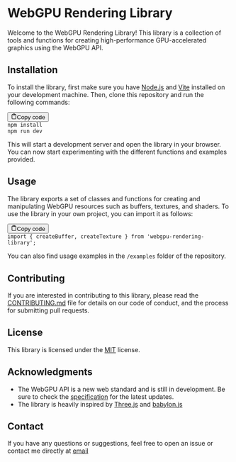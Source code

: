 # WebGPU Rendering Library

Welcome to the WebGPU Rendering Library! This library is a collection of tools and functions for creating high-performance GPU-accelerated graphics using the WebGPU API.

## Installation

To install the library, first make sure you have [Node.js](https://nodejs.org/) and [Vite](https://github.com/vitejs/vite) installed on your development machine. Then, clone this repository and run the following commands:

<pre><div class="bg-black mb-4 rounded-md"><div class="flex items-center relative text-gray-200 bg-gray-800 px-4 py-2 text-xs font-sans"><button class="flex ml-auto gap-2"><svg stroke="currentColor" fill="none" stroke-width="2" viewBox="0 0 24 24" stroke-linecap="round" stroke-linejoin="round" class="h-4 w-4" height="1em" width="1em" xmlns="http://www.w3.org/2000/svg"><path d="M16 4h2a2 2 0 0 1 2 2v14a2 2 0 0 1-2 2H6a2 2 0 0 1-2-2V6a2 2 0 0 1 2-2h2"></path><rect x="8" y="2" width="8" height="4" rx="1" ry="1"></rect></svg>Copy code</button></div><div class="p-4 overflow-y-auto"><code class="!whitespace-pre-wrap hljs language-sh">npm install
npm run dev
</code></div></div></pre>

This will start a development server and open the library in your browser. You can now start experimenting with the different functions and examples provided.

## Usage

The library exports a set of classes and functions for creating and manipulating WebGPU resources such as buffers, textures, and shaders. To use the library in your own project, you can import it as follows:

<pre><div class="bg-black mb-4 rounded-md"><div class="flex items-center relative text-gray-200 bg-gray-800 px-4 py-2 text-xs font-sans"><button class="flex ml-auto gap-2"><svg stroke="currentColor" fill="none" stroke-width="2" viewBox="0 0 24 24" stroke-linecap="round" stroke-linejoin="round" class="h-4 w-4" height="1em" width="1em" xmlns="http://www.w3.org/2000/svg"><path d="M16 4h2a2 2 0 0 1 2 2v14a2 2 0 0 1-2 2H6a2 2 0 0 1-2-2V6a2 2 0 0 1 2-2h2"></path><rect x="8" y="2" width="8" height="4" rx="1" ry="1"></rect></svg>Copy code</button></div><div class="p-4 overflow-y-auto"><code class="!whitespace-pre-wrap hljs language-js">import { createBuffer, createTexture } from 'webgpu-rendering-library';
</code></div></div></pre>

You can also find usage examples in the `/examples` folder of the repository.

## Contributing

If you are interested in contributing to this library, please read the [CONTRIBUTING.md](https://chat.openai.com/chat/CONTRIBUTING.md) file for details on our code of conduct, and the process for submitting pull requests.

## License

This library is licensed under the [MIT](https://chat.openai.com/chat/LICENSE) license.

## Acknowledgments

* The WebGPU API is a new web standard and is still in development. Be sure to check the [specification](https://gpuweb.github.io/gpuweb/) for the latest updates.
* The library is heavily inspired by [Three.js](https://threejs.org/) and [babylon.js](https://www.babylonjs.com/)

## Contact

If you have any questions or suggestions, feel free to open an issue or contact me directly at [email](mailto:your@email.com)
